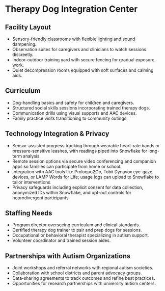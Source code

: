 # Therapy Dog Integration Center

## Facility Layout
- Sensory-friendly classrooms with flexible lighting and sound dampening.
- Observation suites for caregivers and clinicians to watch sessions discreetly.
- Indoor-outdoor training yard with secure fencing for gradual exposure work.
- Quiet decompression rooms equipped with soft surfaces and calming aids.

## Curriculum
- Dog-handling basics and safety for children and caregivers.
- Structured social skills sessions incorporating trained therapy dogs.
- Communication drills using visual supports and AAC devices.
- Family practice visits transitioning to community outings.

## Technology Integration & Privacy
- Sensor-assisted progress tracking through wearable heart-rate bands or pressure-sensitive leashes, with readings piped into Snowflake for long-term analysis.
- Remote session options via secure video conferencing and companion apps so families can participate from home or school.
- Integration with AAC tools like Proloquo2Go, Tobii Dynavox eye-gaze devices, or LAMP Words for Life; usage logs can upload to Snowflake to tailor interventions.
- Privacy safeguards including explicit consent for data collection, anonymized IDs within Snowflake, and opt-out controls for neurodivergent participants.

## Staffing Needs
- Program director overseeing curriculum and clinical standards.
- Certified therapy dog trainer to pair and prep dogs for sessions.
- Occupational or behavioral therapist specializing in autism support.
- Volunteer coordinator and trained session aides.

## Partnerships with Autism Organizations
- Joint workshops and referral networks with regional autism societies.
- Collaboration with school districts and parent advocacy groups.
- Data-sharing agreements to track outcomes and refine best practices.
- Opportunities for research partnerships with university autism centers.

